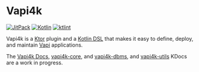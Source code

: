 # Vapi4k

[![JitPack](https://jitpack.io/v/mattbobambrose/vapi4k.svg)](https://jitpack.io/#mattbobambrose/vapi4k)
[![Kotlin](https://img.shields.io/badge/%20language-Kotlin-red.svg)](https://kotlinlang.org/)
[![ktlint](https://img.shields.io/badge/ktlint%20code--style-%E2%9D%A4-FF4081)](https://pinterest.github.io/ktlint/)

Vapi4k is a [Ktor](https://ktor.io) plugin and a [Kotlin DSL](https://kotlinlang.org/docs/type-safe-builders.html)
that makes it easy to define, deploy, and maintain [Vapi](https://vapi.ai) applications.

The [Vapi4k Docs](https://mattbobambrose.github.io/vapi4k/overview.html),
[vapi4k-core](https://mattbobambrose.github.io/vapi4k/core/index.html), and
[vapi4k-dbms](https://mattbobambrose.github.io/vapi4k/dbms/index.html), and
[vapi4k-utils](https://mattbobambrose.github.io/vapi4k/utils/index.html)
KDocs are a work in progress.

